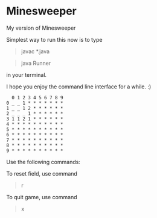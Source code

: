 # Minesweeper
My version of Minesweeper

Simplest way to run this now is to type

> javac *.java

> java Runner

in your terminal.

I hope you enjoy the command line interface for a while. :)

```
  0 1 2 3 4 5 6 7 8 9
0 _ _ 1 * * * * * * *
1 _ _ 1 2 * * * * * *
2 _ _ _ 1 * * * * * *
3 1 1 2 1 * * * * * *
4 * * * * * * * * * *
5 * * * * * * * * * *
6 * * * * * * * * * *
7 * * * * * * * * * *
8 * * * * * * * * * *
9 * * * * * * * * * *
```

Use the following commands:

To reset field, use command
> r

To quit game, use command
> x
